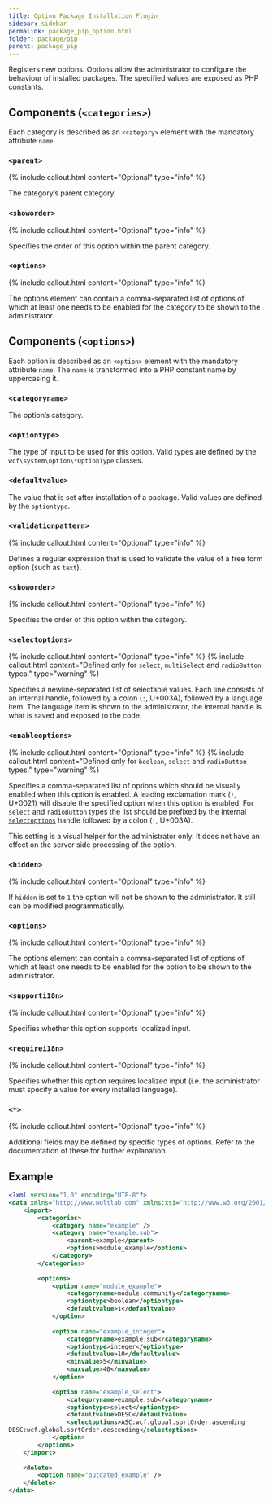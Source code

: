 ```yaml
---
title: Option Package Installation Plugin
sidebar: sidebar
permalink: package_pip_option.html
folder: package/pip
parent: package_pip
---
```


Registers new options.
Options allow the administrator to configure the behaviour of installed packages.
The specified values are exposed as PHP constants.

## Components (`<categories>`)

Each category is described as an `<category>` element with the mandatory attribute `name`.

### `<parent>`

{% include callout.html content="Optional" type="info" %}

The category’s parent category.

### `<showorder>`

{% include callout.html content="Optional" type="info" %}

Specifies the order of this option within the parent category.

### `<options>`

{% include callout.html content="Optional" type="info" %}

The options element can contain a comma-separated list of options of which at least one needs to be enabled for the category to be shown to the administrator.

## Components (`<options>`)

Each option is described as an `<option>` element with the mandatory attribute `name`.
The `name` is transformed into a PHP constant name by uppercasing it.

### `<categoryname>`

The option’s category.

### `<optiontype>`

The type of input to be used for this option.
Valid types are defined by the `wcf\system\option\*OptionType` classes.

### `<defaultvalue>`

The value that is set after installation of a package.
Valid values are defined by the `optiontype`.

### `<validationpattern>`

{% include callout.html content="Optional" type="info" %}

Defines a regular expression that is used to validate the value of a free form option (such as `text`).

### `<showorder>`

{% include callout.html content="Optional" type="info" %}

Specifies the order of this option within the category.

### `<selectoptions>`

{% include callout.html content="Optional" type="info" %}
{% include callout.html content="Defined only for `select`, `multiSelect` and `radioButton` types." type="warning" %}

Specifies a newline-separated list of selectable values.
Each line consists of an internal handle, followed by a colon (`:`, U+003A), followed by a language item.
The language item is shown to the administrator, the internal handle is what is saved and exposed to the code.

### `<enableoptions>`

{% include callout.html content="Optional" type="info" %}
{% include callout.html content="Defined only for `boolean`, `select` and `radioButton` types." type="warning" %}

Specifies a comma-separated list of options which should be visually enabled when this option is enabled.
A leading exclamation mark (`!`, U+0021) will disable the specified option when this option is enabled.
For `select` and `radioButton` types the list should be prefixed by the internal [`selectoptions`](#selectoptions) handle followed by a colon (`:`, U+003A).

This setting is a visual helper for the administrator only.
It does not have an effect on the server side processing of the option.

### `<hidden>`

{% include callout.html content="Optional" type="info" %}

If `hidden` is set to `1` the option will not be shown to the administrator.
It still can be modified programmatically.

### `<options>`

{% include callout.html content="Optional" type="info" %}

The options element can contain a comma-separated list of options of which at least one needs to be enabled for the option to be shown to the administrator.

### `<supporti18n>`

{% include callout.html content="Optional" type="info" %}

Specifies whether this option supports localized input.

### `<requirei18n>`

{% include callout.html content="Optional" type="info" %}

Specifies whether this option requires localized input (i.e. the administrator must specify a value for every installed language).

### `<*>`

{% include callout.html content="Optional" type="info" %}

Additional fields may be defined by specific types of options.
Refer to the documentation of these for further explanation.

## Example

```xml
<?xml version="1.0" encoding="UTF-8"?>
<data xmlns="http://www.woltlab.com" xmlns:xsi="http://www.w3.org/2001/XMLSchema-instance" xsi:schemaLocation="http://www.woltlab.com http://www.woltlab.com/XSD/vortex/option.xsd">
	<import>
		<categories>
			<category name="example" />
			<category name="example.sub">
				<parent>example</parent>
				<options>module_example</options>
			</category>
		</categories>
		
		<options>
			<option name="module_example">
				<categoryname>module.community</categoryname>
				<optiontype>boolean</optiontype>
				<defaultvalue>1</defaultvalue>
			</option>
			
			<option name="example_integer">
				<categoryname>example.sub</categoryname>
				<optiontype>integer</optiontype>
				<defaultvalue>10</defaultvalue>
				<minvalue>5</minvalue>
				<maxvalue>40</maxvalue>
			</option>
			
			<option name="example_select">
				<categoryname>example.sub</categoryname>
				<optiontype>select</optiontype>
				<defaultvalue>DESC</defaultvalue>
				<selectoptions>ASC:wcf.global.sortOrder.ascending
DESC:wcf.global.sortOrder.descending</selectoptions>
			</option>
		</options>
	</import>
	
	<delete>
		<option name="outdated_example" />
	</delete>
</data>
```
